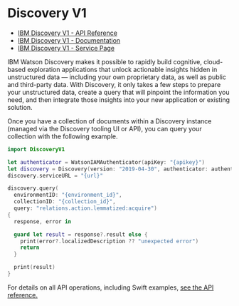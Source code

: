 # Discovery V1

* [IBM Discovery V1 - API Reference](https://cloud.ibm.com/apidocs/discovery?code=swift)
* [IBM Discovery V1 - Documentation](https://cloud.ibm.com/docs/services/discovery/index.html)
* [IBM Discovery V1 - Service Page](https://www.ibm.com/watson/services/discovery/)

IBM Watson Discovery makes it possible to rapidly build cognitive, cloud-based exploration applications that unlock actionable insights hidden in unstructured data — including your own proprietary data, as well as public and third-party data. With Discovery, it only takes a few steps to prepare your unstructured data, create a query that will pinpoint the information you need, and then integrate those insights into your new application or existing solution.

Once you have a collection of documents within a Discovery instance (managed via the Discovery tooling UI or API), you can query your collection with the following example.

```swift
import DiscoveryV1

let authenticator = WatsonIAMAuthenticator(apiKey: "{apikey}")
let discovery = Discovery(version: "2019-04-30", authenticator: authenticator)
discovery.serviceURL = "{url}"

discovery.query(
  environmentID: "{environment_id}",
  collectionID: "{collection_id}",
  query: "relations.action.lemmatized:acquire")
{
  response, error in

  guard let result = response?.result else {
    print(error?.localizedDescription ?? "unexpected error")
    return
  }

  print(result)
}
```

For details on all API operations, including Swift examples, [see the API reference.](https://cloud.ibm.com/apidocs/discovery?code=swift)
